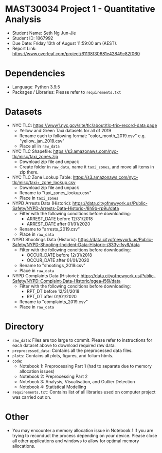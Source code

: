 # MAST30034 Project 1 - Quantitative Analysis
- Student Name: Seth Ng Jun-Jie
- Student ID: 1067992
- Due Date: Friday 13th of August 11:59:00 am (AEST).
- Report Link: https://www.overleaf.com/project/61138f30681e42849c82f060

# Dependencies
- Language: Python 3.9.5
- Packages / Libraries: Please refer to `requirements.txt`

# Datasets
- NYC TLC: https://www1.nyc.gov/site/tlc/about/tlc-trip-record-data.page
    - Yellow and Green Taxi datasets for all of 2019
    - Rename each to following format: "color_month_2019.csv" e.g. "yellow_jan_2019.csv"
    - Place all in `raw_data`
- NYC TLC Shapefile: https://s3.amazonaws.com/nyc-tlc/misc/taxi_zones.zip
    - Download zip file and unpack
    - Create folder in `raw_data`, name it `taxi_zones`, and move all items in zip there.
- NYC TLC Zone Lookup Table: https://s3.amazonaws.com/nyc-tlc/misc/taxi+_zone_lookup.csv
    - Download zip file and unpack
    - Rename to "taxi_zones_lookup.csv"
    - Place in `taxi_zones`
- NYPD Arrests Data (Historic): https://data.cityofnewyork.us/Public-Safety/NYPD-Arrests-Data-Historic-/8h9b-rp9u/data
    - Filter with the following conditions before downloading:
        - ARREST_DATE before 12/31/2018
        - ARREST_DATE after 01/01/2020
    - Rename to "arrests_2019.csv"
    - Place in `raw_data`
- NYPD Shootings Data (Historic): https://data.cityofnewyork.us/Public-Safety/NYPD-Shooting-Incident-Data-Historic-/833y-fsy8/data
    - Filter with the following conditions before downloading:
        - OCCUR_DATE before 12/31/2018
        - OCCUR_DATE after 01/01/2020
    - Rename to "shootings_2019.csv"
    - Place in `raw_data`
- NYPD Complaints Data (Historic): https://data.cityofnewyork.us/Public-Safety/NYPD-Complaint-Data-Historic/qgea-i56i/data
    - Filter with the following conditions before downloading:
        - RPT_DT before 12/31/2018
        - RPT_DT after 01/01/2020
    - Rename to "complaints_2019.csv"
    - Place in `raw_data`

# Directory
- `raw_data`: Files are too large to commit. Please refer to instructions for each dataset above to download required raw data.
- `preprocessed_data`: Contains all the preprocessed data files.
- `plots`: Contains all plots, figures, and folium htmls.
- `code`:
    - Notebook 1: Preprocessing Part 1 (had to separate due to memory allocation issues)
    - Notebook 2: Preprocessing Part 2
    - Notebook 3: Analysis, Visualisation, and Outlier Detection
    - Notebook 4: Statistical Modelling
- `requirements.txt`: Contains list of all libraries used on computer project was carried out on. 

# Other
- You may encounter a memory allocation issue in Notebook 1 if you are trying to reconduct the process depending on your device. Please close all other applications and windows to allow for optimal memory allocations.
